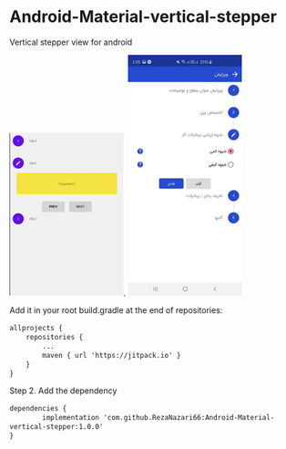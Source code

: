 # Android-Material-vertical-stepper
Vertical stepper view for android

<img width="200" alt="screenshot" src="https://github.com/RezaNazari66/Android-Material-vertical-stepper/blob/master/screenshot.png">. <img width="200" alt="screenshot2" src="https://github.com/RezaNazari66/Android-Material-vertical-stepper/blob/master/screenshot3.jpg">

Add it in your root build.gradle at the end of repositories:

	allprojects {
		repositories {
			...
			maven { url 'https://jitpack.io' }
		}
	}
Step 2. Add the dependency

	dependencies {
	        implementation 'com.github.RezaNazari66:Android-Material-vertical-stepper:1.0.0'
	}
  
  
